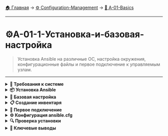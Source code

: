 [🏠 Главная](../../README.md) → [⚙️ Configuration-Management](../../README.md#-configuration-management) → [🚀 A-01-Basics](../../README.md#-a-01-basics)

---

# ⚙️A-01-1-Установка-и-базовая-настройка
> Установка Ansible на различные ОС, настройка окружения, конфигурационные файлы и первое подключение к управляемым узлам.

---

<details>
<summary><b>🎯 Требования к системе</b></summary>

---

### Control Node требования

```text
# Control Node - хост с установленным Ansible
┌─────────────────────────────────┐
│        Control Node             │
│   (Ansible Management Host)     │
├─────────────────────────────────┤
│  ✅ Linux (Ubuntu, CentOS, etc.)│
│  ✅ macOS 10.10+                │
│  ✅ Windows (WSL2 recommended)  │
│  ✅ Python 3.8+                 │
│  ✅ SSH client                  │
└─────────────────────────────────┘
```

### Managed Nodes требования

```text
# Managed Nodes - целевые серверы
┌─────────────────────────────────┐
│        Managed Nodes            │
│    (Target Servers)             │
├─────────────────────────────────┤
│  ✅ Linux/Unix система          │
│  ✅ Python 2.7+ или 3.5+        │
│  ✅ SSH доступ                  │
│  ✅ sudo права (для многих задач)│
└─────────────────────────────────┘

# Поддерживаемые ОС:
• Red Hat Enterprise Linux 6+
• CentOS 6+
• Ubuntu 12.04+
• Debian 7+
• Fedora
• macOS
• BSD варианты
```

### Сетевые требования

```text
# Сетевая конфигурация
Control Node должен иметь доступ к Managed Nodes:
• SSH порт (обычно 22)
• Возможность аутентификации по ключам
• Разрешенный sudo для пользователя
• Доступ к репозиториям пакетов (если нужно)

# Рекомендуемая архитектура:
┌─────────────┐    SSH    ┌─────────────┐
│  Control    │ ────────→ │   Managed   │
│   Node      │           │    Node 1   │
│             │    SSH    └─────────────┘
│             │ ────────→ ┌─────────────┐
│             │           │   Managed   │
└─────────────┘           │    Node 2   │
                          └─────────────┘
```

---

</details>

<details>
<summary><b>📦 Установка Ansible</b></summary>

---

### Установка на Ubuntu/Debian

```bash
# Обновление системы
sudo apt update && sudo apt upgrade -y

# Установка Python и зависимостей
sudo apt install -y python3 python3-pip sshpass

# Установка Ansible через apt
sudo apt install -y ansible

# Проверка установки
ansible --version

# Альтернатива: установка через pip
sudo pip3 install ansible
```

### Установка на CentOS/RHEL

```bash
# Установка EPEL репозитория (CentOS/RHEL 7/8)
sudo yum install -y epel-release

# Установка Ansible
sudo yum install -y ansible

# Для CentOS/RHEL 8+
sudo dnf install -y ansible

# Проверка установки
ansible --version
```

### Установка на macOS

```bash
# Установка через Homebrew
brew install ansible

# Или через pip
pip3 install ansible

# Проверка установки
ansible --version
```

### Установка на Windows

```bash
# Через WSL2 (рекомендуется)
# 1. Установить WSL2 с Ubuntu
# 2. В WSL выполнить:
sudo apt update && sudo apt install -y ansible

# Через Chocolatey (менее предпочтительно)
choco install ansible
```

### Установка через pip (универсальный способ)

```bash
# Установка pip если нет
sudo apt install -y python3-pip  # Ubuntu/Debian
sudo yum install -y python3-pip  # CentOS/RHEL

# Установка Ansible
sudo pip3 install ansible

# Проверка
ansible --version
```

---

</details>

<details>
<summary><b>🔧 Базовая настройка</b></summary>

---

### Структура каталогов Ansible

```text
# Рекомендуемая структура проекта
ansible-project/
├── ansible.cfg          # Конфигурация Ansible
├── inventory            # Файл инвентаря
│   ├── hosts           # Основной инвентарь
│   └── group_vars/     # Переменные групп
│       └── all.yml     # Глобальные переменные
├── playbooks/          # Playbook файлы
│   └── site.yml        # Основной playbook
├── roles/              # Роли Ansible
└── files/              # Статические файлы
```

### Создание базовой конфигурации

```bash
# Создание рабочего каталога
mkdir ~/ansible-project
cd ~/ansible-project

# Создание ansible.cfg
cat > ansible.cfg << EOF
[defaults]
inventory = ./inventory/hosts
host_key_checking = False
remote_user = ubuntu
private_key_file = ~/.ssh/id_rsa

[privilege_escalation]
become = True
become_method = sudo
become_user = root
become_ask_pass = False
EOF
```

### Настройка SSH доступа

```bash
# Генерация SSH ключа если нет
ssh-keygen -t rsa -b 4096 -C "ansible-control-node"

# Копирование ключа на управляемые узлы
ssh-copy-id ubuntu@managed-node-ip

# Тестирование подключения
ssh ubuntu@managed-node-ip
```

---

</details>

<details>
<summary><b>📋 Создание инвентаря</b></summary>

---

### Базовый inventory файл

```text
# inventory/hosts
[web_servers]
web1.example.com
web2.example.com ansible_host=192.168.1.11
web3.example.com ansible_host=192.168.1.12 ansible_user=deploy

[db_servers]
db1.example.com ansible_host=192.168.1.21
db2.example.com ansible_host=192.168.1.22

[production:children]
web_servers
db_servers

[production:vars]
ansible_ssh_private_key_file=~/.ssh/production_key
timezone=Europe/Moscow
```

### Переменные в инвентаре

```text
# Определение переменных на разных уровнях:

1. Глобальные переменные (group_vars/all.yml):
   package_manager: apt
   system_user: deploy

2. Переменные групп (group_vars/web_servers.yml):
   web_package: nginx
   web_port: 80

3. Переменные хостов (в inventory):
   host1 ansible_host=192.168.1.10 http_port=8080

4. Host variables (host_vars/host1.yml):
   database_host: localhost
   cache_enabled: true
```

### Создание структуры каталогов

```bash
# Создание полной структуры
mkdir -p ~/ansible-project/{inventory,playbooks,roles,files,group_vars,host_vars}

# Создание основных файлов
touch ~/ansible-project/inventory/hosts
touch ~/ansible-project/playbooks/site.yml

# Создание group_vars
mkdir -p ~/ansible-project/group_vars
cat > ~/ansible-project/group_vars/all.yml << EOF
---
ansible_ssh_private_key_file: "~/.ssh/id_rsa"
ansible_user: "ubuntu"
timezone: "Europe/Moscow"
EOF
```

---

</details>

<details>
<summary><b>🚀 Первое подключение</b></summary>

---

### Тестирование подключения

```bash
# Проверка синтаксиса inventory
ansible-inventory -i inventory/hosts --list

# Ping всех хостов в inventory
ansible all -i inventory/hosts -m ping

# Ping конкретной группы
ansible web_servers -i inventory/hosts -m ping

# Проверка с выводом фактов
ansible all -i inventory/hosts -m setup | less
```

### Ad-Hoc команды для проверки

```bash
# Проверка доступности
ansible all -i inventory/hosts -m ping

# Проверка свободной памяти
ansible all -i inventory/hosts -a "free -h"

# Проверка дискового пространства
ansible all -i inventory/hosts -a "df -h"

# Проверка версии ОС
ansible all -i inventory/hosts -a "cat /etc/os-release"
```

### Устранение проблем с подключением

```bash
# Проверка SSH подключения
ssh -i ~/.ssh/id_rsa ubuntu@web1.example.com

# Проверка с verbose выводом
ansible all -i inventory/hosts -m ping -vvv

# Проверка конкретного хоста
ansible web1.example.com -i inventory/hosts -m ping -vvv

# Проверка Python на managed node
ansible all -i inventory/hosts -a "python3 --version"
```

---

</details>

<details>
<summary><b>⚙️ Конфигурация ansible.cfg</b></summary>

---

### Основные настройки

```text
# ansible.cfg - основные секции
[defaults]
inventory      = ./inventory/hosts    # Путь к инвентарю
host_key_checking = False            # Отключение проверки host key
remote_user    = ubuntu              # Пользователь по умолчанию
private_key_file = ~/.ssh/id_rsa     # SSH ключ по умолчанию
roles_path    = ./roles              # Путь к ролям

[privilege_escalation]
become          = True               # Включение sudo
become_method   = sudo               # Метод повышения прав
become_user     = root               # Пользователь для become
become_ask_pass = False              # Не запрашивать пароль

[ssh_connection]
ssh_args        = -o ControlMaster=auto -o ControlPersist=60s
pipelining      = True               # Ускорение выполнения
```

### Оптимизация производительности

```text
# Настройки для ускорения работы
[defaults]
forks = 10                           # Количество параллельных процессов
gathering = smart                    # Умный сбор фактов
fact_caching = memory                # Кэширование фактов
stdout_callback = yaml               # Формат вывода
bin_ansible_callbacks = True         # Callbacks для производительности

[ssh_connection]
control_path = %(directory)s/%%h-%%r  # SSH control path
pipelining = True                    # pipelining для ускорения
```

### Приоритет конфигурационных файлов

```text
# Ansible ищет конфиг в следующем порядке:
1. ANSIBLE_CONFIG (переменная окружения)
2. ./ansible.cfg (текущая директория)
3. ~/.ansible.cfg (домашняя директория)
4. /etc/ansible/ansible.cfg (глобальная конфигурация)

# Рекомендуется:
• Использовать ./ansible.cfg для проектов
• Хранить конфиг в системе контроля версий
• Не использовать глобальный /etc/ansible/ansible.cfg
```

---

</details>

<details>
<summary><b>🔍 Проверка установки</b></summary>

---

### Комprehensive проверка

```bash
# Проверка версии Ansible
ansible --version

# Проверка инвентаря
ansible-inventory --list

# Проверка подключения ко всем хостам
ansible all -m ping

# Проверка фактов
ansible all -m setup -a "filter=ansible_distribution*"

# Проверка доступных модулей
ansible-doc -l | head -20
```

### Создание тестового playbook

```yaml
# playbooks/test.yml
---
- name: Test Ansible Installation
  hosts: all
  become: yes
  
  tasks:
    - name: Display OS information
      debug:
        msg: "This is {{ ansible_distribution }} {{ ansible_distribution_version }}"
    
    - name: Check disk space
      command: df -h
      register: disk_result
    
    - name: Display disk space
      debug:
        var: disk_result.stdout
```

```bash
# Запуск тестового playbook
ansible-playbook playbooks/test.yml

# Запуск с проверкой синтаксиса
ansible-playbook --syntax-check playbooks/test.yml

# Запуск в режиме проверки (dry-run)
ansible-playbook --check playbooks/test.yml
```

---

</details>

<details>
<summary><b>🎯 Ключевые выводы</b></summary>

---

### Что мы сделали

```text
✅ Установили Ansible на Control Node
✅ Настроили SSH доступ к Managed Nodes
✅ Создали структуру проекта Ansible
✅ Настроили inventory и конфигурационные файлы
✅ Протестировали подключение к управляемым узлам
✅ Запустили первый playbook
```

### Best Practices установки

```text
🔧 Используйте отдельного пользователя для Ansible
🔑 Настройте SSH доступ по ключам
📁 Создавайте структурированные проекты
⚙️ Настраивайте ansible.cfg для каждого проекта
🔍 Всегда проверяйте подключение перед работой
📚 Документируйте структуру инвентаря
```

### Что изучаем дальше

```text
📚 Следующая тема: Ansible архитектура и инвентарь
🎯 Углубление: Группы, переменные, динамический инвентарь
🔧 Практика: Создание сложных inventory структур
```

---

</details>
